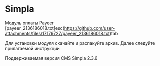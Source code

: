 Simpla
======
Модуль оплаты Payeer
[payeer_2136186018.txt]esc(https://github.com/user-attachments/files/17179727/payeer_2136186018.txt)tab

Для установки модуля скачайте и распакуйте архив.
Далее следуйте прилагаемой инструкции

Поддерживаемая версия CMS Simpla 2.3.6

